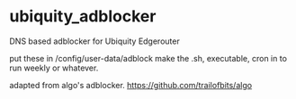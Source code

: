 # ubiquity_adblocker
DNS based adblocker for Ubiquity Edgerouter

put these in /config/user-data/adblock
make the .sh, executable, cron in to run weekly or whatever.

adapted from algo's adblocker. https://github.com/trailofbits/algo



